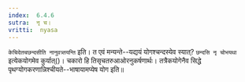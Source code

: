 ```yaml
---
index:  6.4.6
sutra:  नृ च।
vritti:  nyasa
---
```


`केचिदेतचछन्दसीति नानुवत्र्तयन्ति` इति। त एवं मन्यन्ते--यद्ययं योगश्चन्दस्येव स्यात्? `छन्दसि नृ चोभयथा` इत्येकयोगमेव कुर्यात्()। चकारो हि तिसृचतरुआओरनुकर्षणार्थः। तत्रैकयोगेनैव सिद्धे पृथग्योगकरणान्निश्चीयते--भाषायामप्येष योग इति॥
